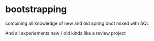 # bootstrapping
combining all knowledge of new and old spring boot mixed with SQL

And all experiements new / old kinda like a review project
